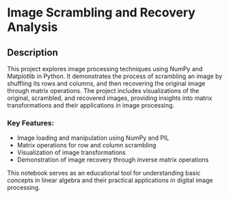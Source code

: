 # Image Scrambling and Recovery Analysis

## Description
This project explores image processing techniques using NumPy and Matplotlib in Python. It demonstrates the process of scrambling an image by shuffling its rows and columns, and then recovering the original image through matrix operations. The project includes visualizations of the original, scrambled, and recovered images, providing insights into matrix transformations and their applications in image processing.

### Key Features:
- Image loading and manipulation using NumPy and PIL
- Matrix operations for row and column scrambling
- Visualization of image transformations
- Demonstration of image recovery through inverse matrix operations

This notebook serves as an educational tool for understanding basic concepts in linear algebra and their practical applications in digital image processing.
